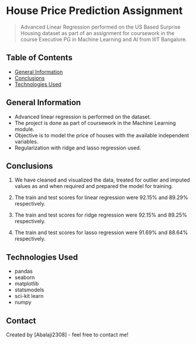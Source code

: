 # House Price Prediction Assignment
> Advanced Linear Regression performed on the US Based Surprise Housing dataset as part of an assignment for coursework in the course Executive PG in Machine Learning and AI from IIIT Bangalore. 


## Table of Contents
* [General Information](#general-information)
* [Conclusions](#conclusions)
* [Technologies Used](#technologies-used)

<!-- You can include any other section that is pertinent to your problem -->

## General Information
- Advanced linear regression is performed on the dataset.
- The project is done as part of coursework in the Machine Learning module. 
- Objective is to model the price of houses with the available independent variables. 
- Regularization with ridge and lasso regression used. 

<!-- You don't have to answer all the questions - just the ones relevant to your project. -->

## Conclusions
1) We have cleaned and visualized the data, treated for outlier and imputed values as and when required and prepared the model for training.

2) The train and test scores for linear regression were 92.15% and 89.29% respectively.

3) The train and test scores for ridge regression were 92.15% and 89.25% respectively.

4) The train and test scores for lasso regression were 91.69% and 88.64% respectively.

<!-- You don't have to answer all the questions - just the ones relevant to your project. -->


## Technologies Used
- pandas
- seaborn
- matplotlib
- statsmodels
- sci-kit learn
- numpy

<!-- As the libraries versions keep on changing, it is recommended to mention the version of library used in this project -->

## Contact
Created by [Abalaji2308] - feel free to contact me!


<!-- Optional -->
<!-- ## License -->
<!-- This project is open source and available under the [... License](). -->

<!-- You don't have to include all sections - just the one's relevant to your project -->
